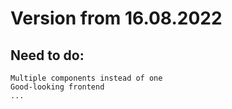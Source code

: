 # Version from 16.08.2022

## Need to do:
```
Multiple components instead of one
Good-looking frontend
...
```

